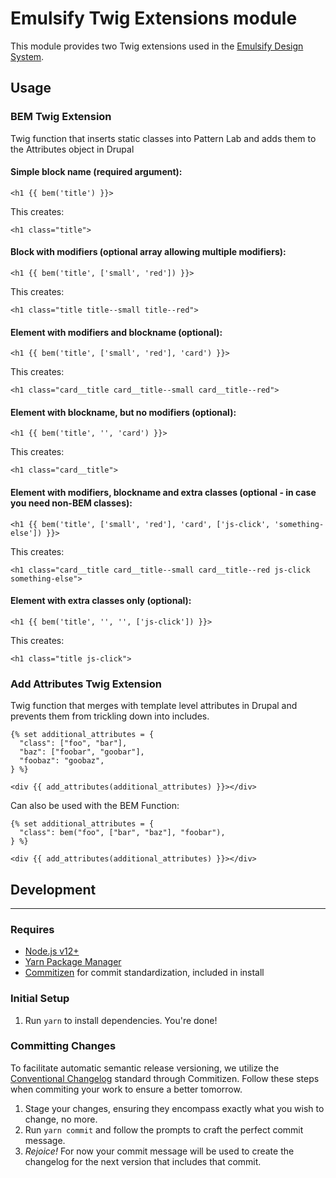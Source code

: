# Emulsify Twig Extensions module

This module provides two Twig extensions used in the [Emulsify Design System](https://github.com/emulsify-ds/).

## Usage

### BEM Twig Extension

Twig function that inserts static classes into Pattern Lab and adds them to the Attributes object in Drupal

#### Simple block name (required argument):

`<h1 {{ bem('title') }}>`

This creates:

`<h1 class="title">`

#### Block with modifiers (optional array allowing multiple modifiers):

`<h1 {{ bem('title', ['small', 'red']) }}>`

This creates:

`<h1 class="title title--small title--red">`

#### Element with modifiers and blockname (optional):

`<h1 {{ bem('title', ['small', 'red'], 'card') }}>`

This creates:

`<h1 class="card__title card__title--small card__title--red">`

#### Element with blockname, but no modifiers (optional):

`<h1 {{ bem('title', '', 'card') }}>`

This creates:

`<h1 class="card__title">`

#### Element with modifiers, blockname and extra classes (optional - in case you need non-BEM classes):

`<h1 {{ bem('title', ['small', 'red'], 'card', ['js-click', 'something-else']) }}>`

This creates:

`<h1 class="card__title card__title--small card__title--red js-click something-else">`

#### Element with extra classes only (optional):

`<h1 {{ bem('title', '', '', ['js-click']) }}>`

This creates:

`<h1 class="title js-click">`

### Add Attributes Twig Extension

Twig function that merges with template level attributes in Drupal and prevents them from trickling down into includes.

```
{% set additional_attributes = {
  "class": ["foo", "bar"],
  "baz": ["foobar", "goobar"],
  "foobaz": "goobaz",
} %}

<div {{ add_attributes(additional_attributes) }}></div>
```

Can also be used with the BEM Function:

```
{% set additional_attributes = {
  "class": bem("foo", ["bar", "baz"], "foobar"),
} %}

<div {{ add_attributes(additional_attributes) }}></div>
```

## Development

---

### Requires

- [Node.js v12+](http://nodejs.org/)
- [Yarn Package Manager](https://yarnpkg.com/)
- [Commitizen](https://github.com/commitizen/cz-cli) for commit standardization, included in install

### Initial Setup

1. Run `yarn` to install dependencies. You're done!

### Committing Changes

To facilitate automatic semantic release versioning, we utilize the [Conventional Changelog](https://github.com/conventional-changelog/conventional-changelog) standard through Commitizen. Follow these steps when commiting your work to ensure a better tomorrow.

1. Stage your changes, ensuring they encompass exactly what you wish to change, no more.
2. Run `yarn commit` and follow the prompts to craft the perfect commit message.
3. _Rejoice!_ For now your commit message will be used to create the changelog for the next version that includes that commit.
